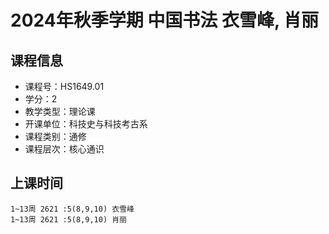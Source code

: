 # 2024年秋季学期 中国书法 衣雪峰, 肖丽






## 课程信息

- 课程号：HS1649.01
- 学分：2
- 教学类型：理论课
- 开课单位：科技史与科技考古系
- 课程类别：通修
- 课程层次：核心通识

## 上课时间

```
1~13周 2621 :5(8,9,10) 衣雪峰
1~13周 2621 :5(8,9,10) 肖丽
```

